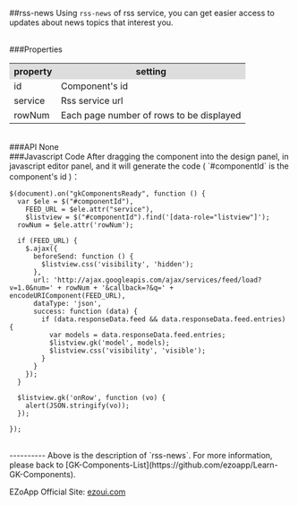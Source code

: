 ##rss-news
Using `rss-news` of rss service, you can get easier access to updates about news topics that interest you.  

<br/>
###Properties
<table>

<tr>
<th style="background:#ddd;">property</th>
<th style="background:#ddd;">setting</th>
</tr>

<tr>
<td>id</td>
<td>Component's id</td>
</tr>

<tr>
<td>service</td>
<td>Rss service url</td>
</tr>

<tr>
<td>rowNum</td>
<td>Each page number of rows to be displayed</td>
</tr>

</table>

<br/>
###API
None

<br/>
###Javascript Code
After dragging the component into the design panel, in javascript editor panel, and it will generate the code ( `#componentId` is the component's id )：


	$(document).on("gkComponentsReady", function () {
	  var $ele = $("#componentId"),
	    FEED_URL = $ele.attr("service"),
	    $listview = $("#componentId").find('[data-role="listview"]');
	  rowNum = $ele.attr('rowNum');
	
	  if (FEED_URL) {
	    $.ajax({
	      beforeSend: function () {
	        $listview.css('visibility', 'hidden');
	      },
	      url: 'http://ajax.googleapis.com/ajax/services/feed/load?v=1.0&num=' + rowNum + '&callback=?&q=' + encodeURIComponent(FEED_URL),
	      dataType: 'json',
	      success: function (data) {
	        if (data.responseData.feed && data.responseData.feed.entries) {
	          var models = data.responseData.feed.entries;
	          $listview.gk('model', models);
	          $listview.css('visibility', 'visible');
	        }
	      }
	    });
	  }
	
	  $listview.gk('onRow', function (vo) {
	    alert(JSON.stringify(vo));
	  });
	
	});


<br/>
----------
Above is the description of `rss-news`. For more information, please back to [GK-Components-List](https://github.com/ezoapp/Learn-GK-Components).

EZoApp Official Site: [ezoui.com](http://ezoui.com/)  




